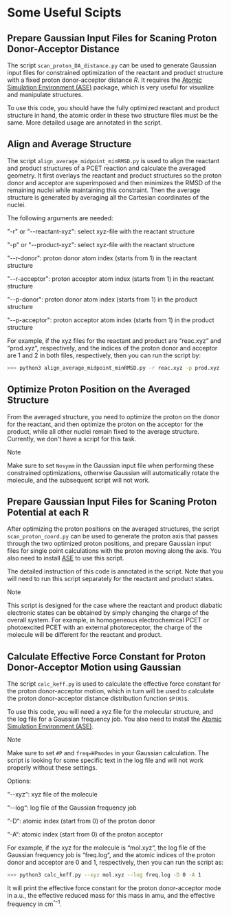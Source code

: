 # Some Useful Scipts

## Prepare Gaussian Input Files for Scaning Proton Donor-Acceptor Distance
The script `scan_proton_DA_distance.py` can be used to generate Gaussian input files for constrained optimization of the reactant and product structure with a fixed proton donor-acceptor distance $`R`$. It requires the [Atomic Simulation Environment (ASE)](https://wiki.fysik.dtu.dk/ase/index.html) package, which is very useful for visualize and manipulate structures. 

To use this code, you should have the fully optimized reactant and product structure in hand, the atomic order in these two structure files must be the same. More detailed usage are annotated in the script. 

## Align and Average Structure
The script `align_average_midpoint_minRMSD.py` is used to align the reactant and product structures of a PCET reaction and calculate the averaged geometry. It first overlays the reactant and product structures so the proton donor and acceptor are superimposed and then minimizes the RMSD of the remaining nuclei while maintaining this constraint. Then the average structure is generated by averaging all the Cartesian coordinates of the nuclei. 

The following arguments are needed:

"-r" or "--reactant-xyz": select xyz-file with the reactant structure

"-p" or "--product-xyz": select xyz-file with the reactant structure

"--r-donor": proton donor atom index (starts from 1) in the reactant structure

"--r-acceptor": proton acceptor atom index (starts from 1) in the reactant structure

"--p-donor": proton donor atom index (starts from 1) in the product structure

"--p-acceptor": proton acceptor atom index (starts from 1) in the product structure

For example, if the xyz files for the reactant and product are “reac.xyz“ and “prod.xyz“, respectively, and the indices of the proton donor and acceptor are 1 and 2 in both files, respectively, then you can run the script by:

```bash
>>> python3 align_average_midpoint_minRMSD.py -r reac.xyz -p prod.xyz --r-donor 1 --r-acceptor 2 --p-donor 1 --p-acceptor 2 
```

## Optimize Proton Position on the Averaged Structure 
From the averaged structure, you need to optimize the proton on the donor for the reactant, and then optimize the proton on the acceptor for the product, while all other nuclei remain fixed to the average structure. Currently, we don't have a script for this task.

>[!NOTE]
> Make sure to set `Nosymm` in the Gaussian input file when performing these constrained optimizations, otherwise Gaussian will automatically rotate the molecule, and the subsequent script will not work. 

## Prepare Gaussian Input Files for Scaning Proton Potential at each R
After optimizing the proton positions on the averaged structures, the script `scan_proton_coord.py` can be used to generate the proton axis that passes through the two optimized proton positions, and prepare Gaussian input files for single point calculations with the proton moving along the axis. You also need to install [ASE](https://wiki.fysik.dtu.dk/ase/index.html) to use this script. 

The detailed instruction of this code is annotated in the script. Note that you will need to run this script separately for the reactant and product states. 

>[!NOTE]
> This script is designed for the case where the reactant and product diabatic electronic states can be obtained by simply changing the charge of the overall system. For example, in homogeneous electrochemical PCET or photoexcited PCET with an external photoreceptor, the charge of the molecule will be different for the reactant and product.


## Calculate Effective Force Constant for Proton Donor-Acceptor Motion using Gaussian
The script `calc_keff.py` is used to calculate the effective force constant for the proton donor-acceptor motion, which in turn will be used to calculate the proton donor-acceptor distance distribution function `$P(R)$`. 

To use this code, you will need a xyz file for the molecular structure, and the log file for a Gaussian frequency job. You also need to install the [Atomic Simulation Environment (ASE)](https://wiki.fysik.dtu.dk/ase/index.html). 

>[!NOTE]
> Make sure to set `#P` and `freq=HPmodes` in your Gaussian calculation. The script is looking for some specific text in the log file and will not work properly without these settings. 

Options:

“--xyz“: xyz file of the molecule

“--log“: log file of the Gaussian frequency job

“-D“: atomic index (start from 0) of the proton donor

“-A“: atomic index (start from 0) of the proton acceptor

For example, if the xyz for the molecule is “mol.xyz“, the log file of the Gaussian frequency job is “freq.log“, and the atomic indices of the proton donor and acceptor are 0 and 1, respectively, then you can run the script as:

```bash
>>> python3 calc_keff.py --xyz mol.xyz --log freq.log -D 0 -A 1
```

It will print the effective force constant for the proton donor-acceptor mode in a.u., the effective reduced mass for this mass in amu, and the effective frequency in cm<sup>^-1</sup>. 
